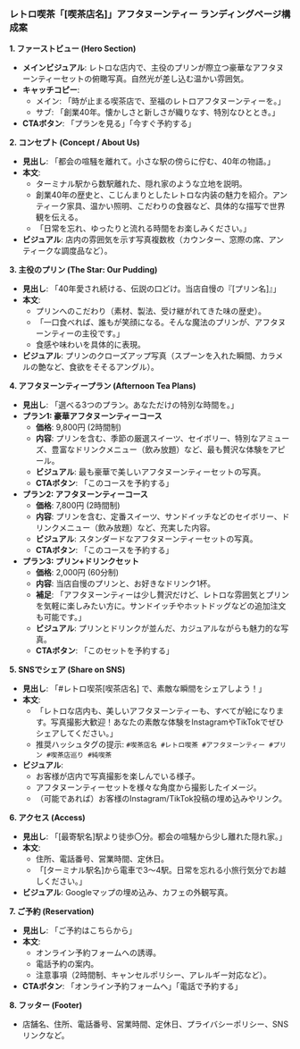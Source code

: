 ### レトロ喫茶「[喫茶店名]」アフタヌーンティー ランディングページ構成案

**1. ファーストビュー (Hero Section)**
*   **メインビジュアル**: レトロな店内で、主役のプリンが際立つ豪華なアフタヌーンティーセットの俯瞰写真。自然光が差し込む温かい雰囲気。
*   **キャッチコピー**:
    *   メイン: 「時が止まる喫茶店で、至福のレトロアフタヌーンティーを。」
    *   サブ: 「創業40年。懐かしさと新しさが織りなす、特別なひととき。」
*   **CTAボタン**: 「プランを見る」「今すぐ予約する」

**2. コンセプト (Concept / About Us)**
*   **見出し**: 「都会の喧騒を離れて。小さな駅の傍らに佇む、40年の物語。」
*   **本文**:
    *   ターミナル駅から数駅離れた、隠れ家のような立地を説明。
    *   創業40年の歴史と、こじんまりとしたレトロな内装の魅力を紹介。アンティーク家具、温かい照明、こだわりの食器など、具体的な描写で世界観を伝える。
    *   「日常を忘れ、ゆったりと流れる時間をお楽しみください。」
*   **ビジュアル**: 店内の雰囲気を示す写真複数枚（カウンター、窓際の席、アンティークな調度品など）。

**3. 主役のプリン (The Star: Our Pudding)**
*   **見出し**: 「40年愛され続ける、伝説の口どけ。当店自慢の『[プリン名]』」
*   **本文**:
    *   プリンへのこだわり（素材、製法、受け継がれてきた味の歴史）。
    *   「一口食べれば、誰もが笑顔になる。そんな魔法のプリンが、アフタヌーンティーの主役です。」
    *   食感や味わいを具体的に表現。
*   **ビジュアル**: プリンのクローズアップ写真（スプーンを入れた瞬間、カラメルの艶など、食欲をそそるアングル）。

**4. アフタヌーンティープラン (Afternoon Tea Plans)**
*   **見出し**: 「選べる3つのプラン。あなただけの特別な時間を。」
*   **プラン1: 豪華アフタヌーンティーコース**
    *   **価格**: 9,800円 (2時間制)
    *   **内容**: プリンを含む、季節の厳選スイーツ、セイボリー、特別なアミューズ、豊富なドリンクメニュー（飲み放題）など、最も贅沢な体験をアピール。
    *   **ビジュアル**: 最も豪華で美しいアフタヌーンティーセットの写真。
    *   **CTAボタン**: 「このコースを予約する」
*   **プラン2: アフタヌーンティーコース**
    *   **価格**: 7,800円 (2時間制)
    *   **内容**: プリンを含む、定番スイーツ、サンドイッチなどのセイボリー、ドリンクメニュー（飲み放題）など、充実した内容。
    *   **ビジュアル**: スタンダードなアフタヌーンティーセットの写真。
    *   **CTAボタン**: 「このコースを予約する」
*   **プラン3: プリン+ドリンクセット**
    *   **価格**: 2,000円 (60分制)
    *   **内容**: 当店自慢のプリンと、お好きなドリンク1杯。
    *   **補足**: 「アフタヌーンティーは少し贅沢だけど、レトロな雰囲気とプリンを気軽に楽しみたい方に。サンドイッチやホットドッグなどの追加注文も可能です。」
    *   **ビジュアル**: プリンとドリンクが並んだ、カジュアルながらも魅力的な写真。
    *   **CTAボタン**: 「このセットを予約する」

**5. SNSでシェア (Share on SNS)**
*   **見出し**: 「#レトロ喫茶[喫茶店名] で、素敵な瞬間をシェアしよう！」
*   **本文**:
    *   「レトロな店内も、美しいアフタヌーンティーも、すべてが絵になります。写真撮影大歓迎！あなたの素敵な体験をInstagramやTikTokでぜひシェアしてください。」
    *   推奨ハッシュタグの提示: `#喫茶店名 #レトロ喫茶 #アフタヌーンティー #プリン #喫茶店巡り #純喫茶`
*   **ビジュアル**:
    *   お客様が店内で写真撮影を楽しんでいる様子。
    *   アフタヌーンティーセットを様々な角度から撮影したイメージ。
    *   （可能であれば）お客様のInstagram/TikTok投稿の埋め込みやリンク。

**6. アクセス (Access)**
*   **見出し**: 「[最寄駅名]駅より徒歩〇分。都会の喧騒から少し離れた隠れ家。」
*   **本文**:
    *   住所、電話番号、営業時間、定休日。
    *   「[ターミナル駅名]から電車で3～4駅。日常を忘れる小旅行気分でお越しください。」
*   **ビジュアル**: Googleマップの埋め込み、カフェの外観写真。

**7. ご予約 (Reservation)**
*   **見出し**: 「ご予約はこちらから」
*   **本文**:
    *   オンライン予約フォームへの誘導。
    *   電話予約の案内。
    *   注意事項（2時間制、キャンセルポリシー、アレルギー対応など）。
*   **CTAボタン**: 「オンライン予約フォームへ」「電話で予約する」

**8. フッター (Footer)**
*   店舗名、住所、電話番号、営業時間、定休日、プライバシーポリシー、SNSリンクなど。
